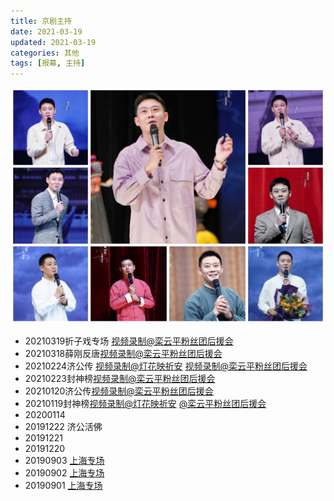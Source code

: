 ```yaml
---
title: 京剧主持
date: 2021-03-19
updated: 2021-03-19
categories: 其他
tags: [报幕, 主持]
---
```


![](https://raw.githubusercontent.com/rhenginium/image/main/Collage_20210325_015133.jpg)

+ 20210319折子戏专场 [视频录制@栾云平粉丝团后援会](https://m.weibo.cn/6574451359/4616553892677192 )
+ 20210318薛刚反唐[视频录制@栾云平粉丝团后援会](https://m.weibo.cn/6574451359/4616240687219874)
+ 20210224济公传 [视频录制@灯花映祈安](https://m.weibo.cn/1950216183/4608238798768553) [视频录制@栾云平粉丝团后援会](https://m.weibo.cn/status/4608224660033228?)
+ 20210223封神榜[视频录制@栾云平粉丝团后援会](https://m.weibo.cn/6574451359/4607880794216263)
+ 20210120济公传[视频录制@栾云平粉丝团后援会](https://m.weibo.cn/detail/4595576358319120)
+ 20210119封神榜[视频录制@灯花映祈安](https://m.weibo.cn/1950216183/4595229695154343) [@栾云平粉丝团后援会](https://m.weibo.cn/6574451359/4595229899898694)
+ 20200114 
+ 20191222 济公活佛
+ 20191221
+ 20191220
+ 20190903  [上海专场](https://www.bilibili.com/video/BV1p441127Hn?p=1)
+ 20190902 [上海专场](https://m.weibo.cn/status/4412222988115070?)
+ 20190901 [上海专场](https://www.bilibili.com/video/BV18441117dm?p=1)